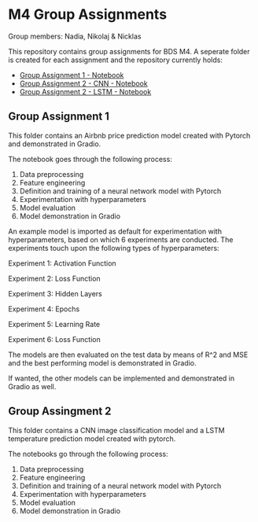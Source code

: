# M4 Group Assignments
Group members: Nadia, Nikolaj & Nicklas

This repository contains group assignments for BDS M4. A seperate folder is created for each assignment and the repository currently holds:
- [Group Assignment 1 - Notebook](Group_Assignment_1/Group_Assignment_1.ipynb)
- [Group Assignment 2 - CNN - Notebook](Group_Assignment_2/Group_Assignment_2_CNN.ipynb)
- [Group Assignment 2 - LSTM - Notebook](Group_Assignment_2/Group_Assignment_2_LSTM.ipynb)

## Group Assignment 1
This folder contains an Airbnb price prediction model created with Pytorch and demonstrated in Gradio.

The notebook goes through the following process:

1. Data preprocessing
2. Feature engineering
3. Definition and training of a neural network model with Pytorch
4. Experimentation with hyperparameters
5. Model evaluation
6. Model demonstration in Gradio

An example model is imported as default for experimentation with hyperparameters, based on which 6 experiments are conducted. The experiments touch upon the following types of hyperparameters:

Experiment 1: Activation Function

Experiment 2: Loss Function

Experiment 3: Hidden Layers

Experiment 4: Epochs

Experiment 5: Learning Rate

Experiment 6: Loss Function


The models are then evaluated on the test data by means of R^2 and MSE and the best performing model is demonstrated in Gradio.

If wanted, the other models can be implemented and demonstrated in Gradio as well.



## Group Assingment 2
This folder contains a CNN image classification model and a LSTM temperature prediction model created with pytorch.

The notebooks go through the following process:
1. Data preprocessing
2. Feature engineering
3. Definition and training of a neural network model with Pytorch
4. Experimentation with hyperparameters
5. Model evaluation
6. Model demonstration in Gradio
